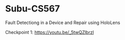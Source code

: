 # Subu-CS567

Fault Detectiong in a Device and Repair using HoloLens

Checkpoint 1:  https://youtu.be/_5twQZlbrzI
